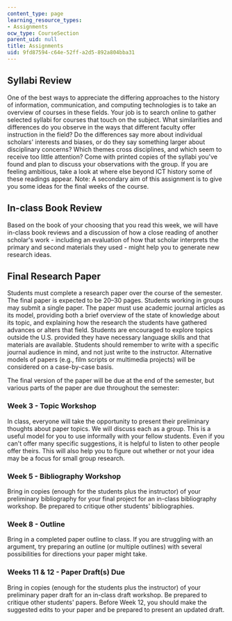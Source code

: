 ```yaml
---
content_type: page
learning_resource_types:
- Assignments
ocw_type: CourseSection
parent_uid: null
title: Assignments
uid: 9fd87594-c64e-52ff-a2d5-892a804bba31
---
```


Syllabi Review
--------------

One of the best ways to appreciate the differing approaches to the history of information, communication, and computing technologies is to take an overview of courses in these fields. Your job is to search online to gather selected syllabi for courses that touch on the subject. What similarities and differences do you observe in the ways that different faculty offer instruction in the field? Do the differences say more about individual scholars' interests and biases, or do they say something larger about disciplinary concerns? Which themes cross disciplines, and which seem to receive too little attention? Come with printed copies of the syllabi you've found and plan to discuss your observations with the group. If you are feeling ambitious, take a look at where else beyond ICT history some of these readings appear. Note: A secondary aim of this assignment is to give you some ideas for the final weeks of the course.

In-class Book Review
--------------------

Based on the book of your choosing that you read this week, we will have in-class book reviews and a discussion of how a close reading of another scholar's work - including an evaluation of how that scholar interprets the primary and second materials they used - might help you to generate new research ideas.

Final Research Paper
--------------------

Students must complete a research paper over the course of the semester. The final paper is expected to be 20–30 pages. Students working in groups may submit a single paper. The paper must use academic journal articles as its model, providing both a brief overview of the state of knowledge about its topic, and explaining how the research the students have gathered advances or alters that field. Students are encouraged to explore topics outside the U.S. provided they have necessary language skills and that materials are available. Students should remember to write with a specific journal audience in mind, and not just write to the instructor. Alternative models of papers (e.g., film scripts or multimedia projects) will be considered on a case-by-case basis.

The final version of the paper will be due at the end of the semester, but various parts of the paper are due throughout the semester:

### Week 3 - Topic Workshop

In class, everyone will take the opportunity to present their preliminary thoughts about paper topics. We will discuss each as a group. This is a useful model for you to use informally with your fellow students. Even if you can't offer many specific suggestions, it is helpful to listen to other people offer theirs. This will also help you to figure out whether or not your idea may be a focus for small group research.

### Week 5 - Bibliography Workshop

Bring in copies (enough for the students plus the instructor) of your preliminary bibliography for your final project for an in-class bibliography workshop. Be prepared to critique other students' bibliographies.

### Week 8 - Outline

Bring in a completed paper outline to class. If you are struggling with an argument, try preparing an outline (or multiple outlines) with several possibilities for directions your paper might take.

### Weeks 11 & 12 - Paper Draft(s) Due

Bring in copies (enough for the students plus the instructor) of your preliminary paper draft for an in-class draft workshop. Be prepared to critique other students' papers. Before Week 12, you should make the suggested edits to your paper and be prepared to present an updated draft.